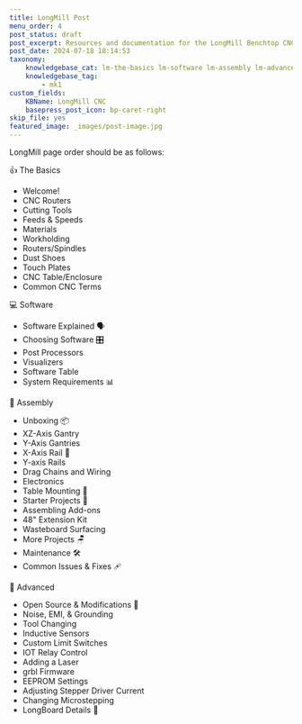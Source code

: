 ```yaml
---
title: LongMill Post
menu_order: 4
post_status: draft
post_excerpt: Resources and documentation for the LongMill Benchtop CNC. You will find info about routers, software, assembly, end mills - everything you need to get started.
post_date: 2024-07-18 18:14:53
taxonomy:
    knowledgebase_cat: lm-the-basics lm-software lm-assembly lm-advanced
    knowledgebase_tag:
        - mk1
custom_fields:
    KBName: LongMill CNC
    basepress_post_icon: bp-caret-right
skip_file: yes
featured_image: _images/post-image.jpg
---
```


LongMill page order should be as follows:

👍 The Basics

- Welcome!
- CNC Routers
- Cutting Tools
- Feeds & Speeds
- Materials
- Workholding
- Routers/Spindles
- Dust Shoes
- Touch Plates
- CNC Table/Enclosure
- Common CNC Terms

💻 Software

- Software Explained 🗣️
- Choosing Software 🎛️
- Post Processors
- Visualizers
- Software Table
- System Requirements 📊

🔧 Assembly

- Unboxing 📦
- XZ-Axis Gantry
- Y-Axis Gantries
- X-Axis Rail 📏
- Y-axis Rails
- Drag Chains and Wiring
- Electronics
- Table Mounting 📐
- Starter Projects 🧱
- Assembling Add-ons
- 48" Extension Kit
- Wasteboard Surfacing
- More Projects 🪑
- Maintenance 🛠️
- Common Issues & Fixes 🩹

🧩 Advanced

- Open Source & Modifications 🥽
- Noise, EMI, & Grounding
- Tool Changing
- Inductive Sensors
- Custom Limit Switches
- IOT Relay Control
- Adding a Laser
- grbl Firmware
- EEPROM Settings
- Adjusting Stepper Driver Current
- Changing Microstepping
- LongBoard Details 🤖
